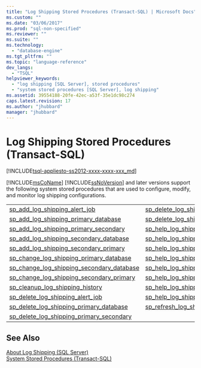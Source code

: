 ```yaml
---
title: "Log Shipping Stored Procedures (Transact-SQL) | Microsoft Docs"
ms.custom: ""
ms.date: "03/06/2017"
ms.prod: "sql-non-specified"
ms.reviewer: ""
ms.suite: ""
ms.technology: 
  - "database-engine"
ms.tgt_pltfrm: ""
ms.topic: "language-reference"
dev_langs: 
  - "TSQL"
helpviewer_keywords: 
  - "log shipping [SQL Server], stored procedures"
  - "system stored procedures [SQL Server], log shipping"
ms.assetid: 39554188-20fe-42ec-a53f-35e1dc98c274
caps.latest.revision: 17
ms.author: "jhubbard"
manager: "jhubbard"
---
```

# Log Shipping Stored Procedures (Transact-SQL)
[!INCLUDE[tsql-appliesto-ss2012-xxxx-xxxx-xxx_md](../../../integration-services/system/stored-procedures/includes/tsql-appliesto-ss2012-xxxx-xxxx-xxx-md.md)]

  [!INCLUDE[msCoName](../../../advanced-analytics/r-services/tutorials/includes/msconame-md.md)] [!INCLUDE[ssNoVersion](../../../advanced-analytics/r-services/includes/ssnoversion-md.md)] and later versions support the following system stored procedures that are used to configure, modify, and monitor log shipping configurations.  
  
|||  
|-|-|  
|[sp_add_log_shipping_alert_job](../../../relational-databases/reference/system-stored-procedures/sp-add-log-shipping-alert-job-transact-sql.md)|[sp_delete_log_shipping_secondary_database](../../../relational-databases/reference/system-stored-procedures/sp-delete-log-shipping-secondary-database-transact-sql.md)|  
|[sp_add_log_shipping_primary_database](../../../relational-databases/reference/system-stored-procedures/sp-add-log-shipping-primary-database-transact-sql.md)|[sp_delete_log_shipping_secondary_primary](../../../relational-databases/reference/system-stored-procedures/sp-delete-log-shipping-secondary-primary-transact-sql.md)|  
|[sp_add_log_shipping_primary_secondary](../../../relational-databases/reference/system-stored-procedures/sp-add-log-shipping-primary-secondary-transact-sql.md)|[sp_help_log_shipping_alert_job](../../../relational-databases/reference/system-stored-procedures/sp-help-log-shipping-alert-job-transact-sql.md)|  
|[sp_add_log_shipping_secondary_database](../../../relational-databases/reference/system-stored-procedures/sp-add-log-shipping-secondary-database-transact-sql.md)|[sp_help_log_shipping_monitor](../../../relational-databases/reference/system-stored-procedures/sp-help-log-shipping-monitor-transact-sql.md)|  
|[sp_add_log_shipping_secondary_primary](../../../relational-databases/reference/system-stored-procedures/sp-add-log-shipping-secondary-primary-transact-sql.md)|[sp_help_log_shipping_monitor_primary](../../../relational-databases/reference/system-stored-procedures/sp-help-log-shipping-monitor-primary-transact-sql.md)|  
|[sp_change_log_shipping_primary_database](../../../relational-databases/reference/system-stored-procedures/sp-change-log-shipping-primary-database-transact-sql.md)|[sp_help_log_shipping_monitor_secondary](../../../relational-databases/reference/system-stored-procedures/sp-help-log-shipping-monitor-secondary-transact-sql.md)|  
|[sp_change_log_shipping_secondary_database](../../../relational-databases/reference/system-stored-procedures/sp-change-log-shipping-secondary-database-transact-sql.md)|[sp_help_log_shipping_primary_database](../../../relational-databases/reference/system-stored-procedures/sp-help-log-shipping-primary-database-transact-sql.md)|  
|[sp_change_log_shipping_secondary_primary](../../../relational-databases/reference/system-stored-procedures/sp-change-log-shipping-secondary-primary-transact-sql.md)|[sp_help_log_shipping_primary_secondary](../../../relational-databases/reference/system-stored-procedures/sp-help-log-shipping-primary-secondary-transact-sql.md)|  
|[sp_cleanup_log_shipping_history](../../../relational-databases/reference/system-stored-procedures/sp-cleanup-log-shipping-history-transact-sql.md)|[sp_help_log_shipping_secondary_database](../../../relational-databases/reference/system-stored-procedures/sp-help-log-shipping-secondary-database-transact-sql.md)|  
|[sp_delete_log_shipping_alert_job](../../../relational-databases/reference/system-stored-procedures/sp-delete-log-shipping-alert-job-transact-sql.md)|[sp_help_log_shipping_secondary_primary](../../../relational-databases/reference/system-stored-procedures/sp-help-log-shipping-secondary-primary-transact-sql.md)|  
|[sp_delete_log_shipping_primary_database](../../../relational-databases/reference/system-stored-procedures/sp-delete-log-shipping-primary-database-transact-sql.md)|[sp_refresh_log_shipping_monitor](../../../relational-databases/reference/system-stored-procedures/sp-refresh-log-shipping-monitor-transact-sql.md)|  
|[sp_delete_log_shipping_primary_secondary](../../../relational-databases/reference/system-stored-procedures/sp-delete-log-shipping-primary-secondary-transact-sql.md)||  
  
## See Also  
 [About Log Shipping &#40;SQL Server&#41;](../../../database-engine/log-shipping/about-log-shipping-sql-server.md)   
 [System Stored Procedures &#40;Transact-SQL&#41;](../../../relational-databases/reference/system-stored-procedures/system-stored-procedures-transact-sql.md)  
  
  